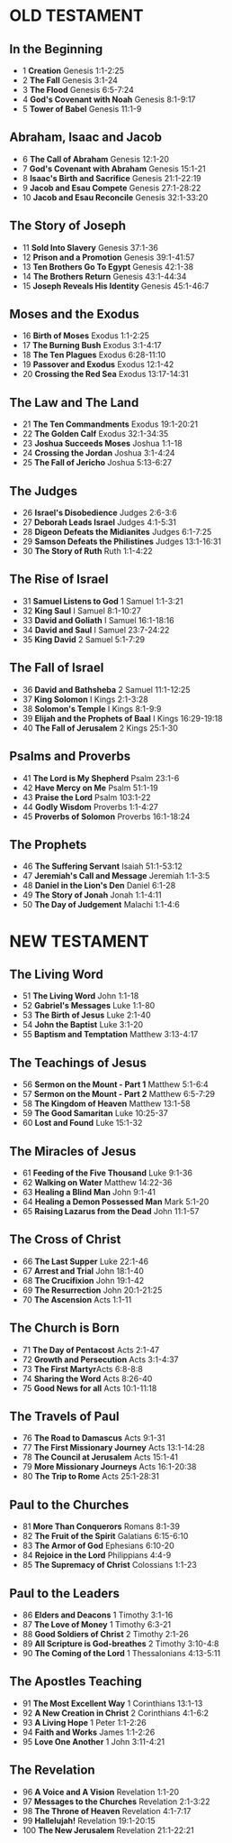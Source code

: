 # OLD TESTAMENT

## In the Beginning

* 1 **Creation** Genesis 1:1-2:25
* 2 **The Fall** Genesis 3:1-24
* 3 **The Flood** Genesis 6:5-7:24
* 4 **God's Covenant with Noah** Genesis 8:1-9:17
* 5 **Tower of Babel** Genesis 11:1-9

## Abraham, Isaac and Jacob

* 6 **The Call of Abraham** Genesis 12:1-20
* 7 **God's Covenant with Abraham** Genesis 15:1-21
* 8 **Isaac's Birth and Sacrifice** Genesis 21:1-22:19
* 9 **Jacob and Esau Compete** Genesis 27:1-28:22
* 10 **Jacob and Esau Reconcile** Genesis 32:1-33:20

## The Story of Joseph
 
* 11 **Sold Into Slavery** Genesis 37:1-36
* 12 **Prison and a Promotion** Genesis 39:1-41:57
* 13 **Ten Brothers Go To Egypt** Genesis 42:1-38
* 14 **The Brothers Return** Genesis 43:1-44:34
* 15 **Joseph Reveals His Identity** Genesis 45:1-46:7

## Moses and the Exodus

* 16 **Birth of Moses** Exodus 1:1-2:25
* 17 **The Burning Bush** Exodus 3:1-4:17
* 18 **The Ten Plagues** Exodus 6:28-11:10
* 19 **Passover and Exodus** Exodus 12:1-42
* 20 **Crossing the Red Sea** Exodus 13:17-14:31

## The Law and The Land

* 21 **The Ten Commandments** Exodus 19:1-20:21
* 22 **The Golden Calf** Exodus 32:1-34:35
* 23 **Joshua Succeeds Moses** Joshua 1:1-18
* 24 **Crossing the Jordan** Joshua 3:1-4:24
* 25 **The Fall of Jericho** Joshua 5:13-6:27

## The Judges

* 26 **Israel's Disobedience** Judges 2:6-3:6
* 27 **Deborah Leads Israel** Judges 4:1-5:31
* 28 **Digeon Defeats the Midianites** Judges 6:1-7:25
* 29 **Samson Defeats the Philistines** Judges 13:1-16:31
* 30 **The Story of Ruth** Ruth 1:1-4:22

## The Rise of Israel

* 31 **Samuel Listens to God** 1 Samuel 1:1-3:21
* 32 **King Saul** I Samuel 8:1-10:27
* 33 **David and Goliath** I Samuel 16:1-18:16
* 34 **David and Saul** I Samuel 23:7-24:22
* 35 **King David** 2 Samuel 5:1-7:29

## The Fall of Israel

* 36 **David and Bathsheba** 2 Samuel 11:1-12:25
* 37 **King Solomon** I Kings 2:1-3:28
* 38 **Solomon's Temple** I Kings 8:1-9:9
* 39 **Elijah and the Prophets of Baal** I Kings 16:29-19:18
* 40 **The Fall of Jerusalem** 2 Kings 25:1-30

## Psalms and Proverbs

* 41 **The Lord is My Shepherd** Psalm 23:1-6
* 42 **Have Mercy on Me** Psalm 51:1-19
* 43 **Praise the Lord** Psalm 103:1-22
* 44 **Godly Wisdom** Proverbs 1:1-4:27
* 45 **Proverbs of Solomon** Proverbs 16:1-18:24

## The Prophets

* 46 **The Suffering Servant** Isaiah 51:1-53:12
* 47 **Jeremiah's Call and Message** Jeremiah 1:1-3:5
* 48 **Daniel in the Lion's Den** Daniel 6:1-28
* 49 **The Story of Jonah** Jonah 1:1-4:11
* 50 **The Day of Judgement** Malachi 1:1-4:6

# NEW TESTAMENT

## The Living Word

* 51 **The Living Word** John 1:1-18
* 52 **Gabriel's Messages** Luke 1:1-80
* 53 **The Birth of Jesus** Luke 2:1-40
* 54 **John the Baptist** Luke 3:1-20
* 55 **Baptism and Temptation** Matthew 3:13-4:17

## The Teachings of Jesus

* 56 **Sermon on the Mount - Part 1** Matthew 5:1-6:4
* 57 **Sermon on the Mount - Part 2** Matthew 6:5-7:29
* 58 **The Kingdom of Heaven** Matthew 13:1-58
* 59 **The Good Samaritan** Luke 10:25-37
* 60 **Lost and Found** Luke 15:1-32

## The Miracles of Jesus

* 61 **Feeding of the Five Thousand** Luke 9:1-36
* 62 **Walking on Water** Matthew 14:22-36
* 63 **Healing a Blind Man** John 9:1-41
* 64 **Healing a Demon Possessed Man** Mark 5:1-20
* 65 **Raising Lazarus from the Dead** John 11:1-57

## The Cross of Christ

* 66 **The Last Supper** Luke 22:1-46
* 67 **Arrest and Trial** John 18:1-40
* 68 **The Crucifixion** John 19:1-42
* 69 **The Resurrection** John 20:1-21:25
* 70 **The Ascension** Acts 1:1-11

## The Church is Born

* 71 **The Day of Pentacost** Acts 2:1-47
* 72 **Growth and Persecution** Acts 3:1-4:37
* 73 **The First Martyr**Acts 6:8-8:8
* 74 **Sharing the Word** Acts 8:26-40
* 75 **Good News for all** Acts 10:1-11:18

## The Travels of Paul

* 76 **The Road to Damascus** Acts 9:1-31
* 77 **The First Missionary Journey** Acts 13:1-14:28
* 78 **The Council at Jerusalem** Acts 15:1-41
* 79 **More Missionary Journeys** Acts 16:1-20:38
* 80 **The Trip to Rome** Acts 25:1-28:31

## Paul to the Churches

* 81 **More Than Conquerors** Romans 8:1-39
* 82 **The Fruit of the Spirit** Galatians 6:15-6:10
* 83 **The Armor of God** Ephesians 6:10-20
* 84 **Rejoice in the Lord** Philippians 4:4-9
* 85 **The Supremacy of Christ** Colossians 1:1-23

## Paul to the Leaders

* 86 **Elders and Deacons** 1 Timothy 3:1-16
* 87 **The Love of Money** 1 Timothy 6:3-21
* 88 **Good Soldiers of Christ** 2 Timothy 2:1-26
* 89 **All Scripture is God-breathes** 2 Timothy 3:10-4:8
* 90 **The Coming of the Lord** 1 Thessalonians 4:13-5:11

## The Apostles Teaching

* 91 **The Most Excellent Way** 1 Corinthians 13:1-13
* 92 **A New Creation in Christ** 2 Corinthians 4:1-6:2
* 93 **A Living Hope** 1 Peter 1:1-2:26
* 94 **Faith and Works** James 1:1-2:26
* 95 **Love One Another** 1 John 3:11-4:21

## The Revelation

* 96 **A Voice and A Vision** Revelation 1:1-20
* 97 **Messages to the Churches** Revelation 2:1-3:22
* 98 **The Throne of Heaven** Revelation 4:1-7:17
* 99 **Hallelujah!** Revelation 19:1-20:15
* 100 **The New Jerusalem** Revelation 21:1-22:21
